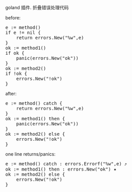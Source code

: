 goland 插件. 折叠错误处理代码 <br> 

before:<br>
<pre>
e := method()
if e != nil {
    return errors.New("%w",e)
}
ok := method1()
if ok {
    panic(errors.New("ok"))
}
ok := method2()
if !ok {
    errors.New("!ok")
}
</pre>
after:<br>
<pre>
e := method() catch {
    return errors.New("%w",e)
}
ok := method1() then {
    panic(errors.New("ok"))
}
ok := method2() else {
    errors.New("!ok")
}
</pre>
one line returns/panics:<br>
<pre>
e := method() catch : errors.Errorf("%w",e) ⤴
ok := method1() then : errors.New("ok") ✷
ok := method2() else {
    errors.New("!ok")
}
</pre>